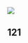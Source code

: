 ![](https://github-readme-stats.vercel.app/api?username=HeronZing&theme=dark&show_icons=true)


## 121
